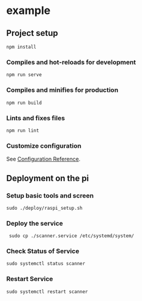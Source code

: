# example

## Project setup
```
npm install
```

### Compiles and hot-reloads for development
```
npm run serve
```

### Compiles and minifies for production
```
npm run build
```

### Lints and fixes files
```
npm run lint
```

### Customize configuration
See [Configuration Reference](https://cli.vuejs.org/config/).

## Deployment on the pi

### Setup basic tools and screen
```
sudo ./deploy/raspi_setup.sh
````

### Deploy the service
```
 sudo cp ./scanner.service /etc/systemd/system/
 ```

 ### Check Status of Service
```
sudo systemctl status scanner
```

### Restart Service
```
sudo systemctl restart scanner
```
